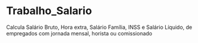 Trabalho_Salario
================

Calcula Salário Bruto, Hora extra, Salário Família, INSS e Salário Líquido, de empregados com jornada mensal, horista ou comissionado
